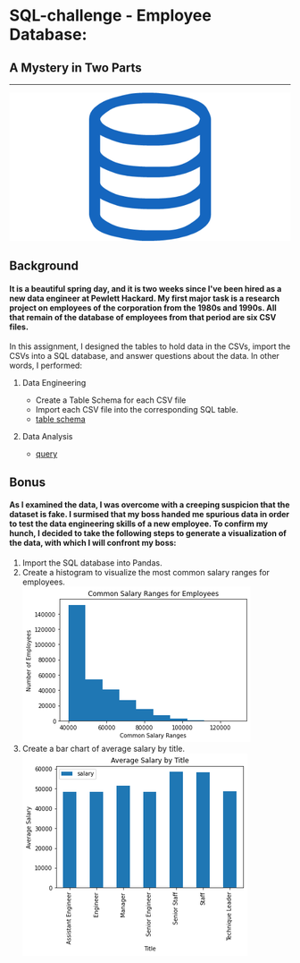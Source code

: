 # SQL-challenge - Employee Database:
## A Mystery in Two Parts
------------------------------------------------
![sql.png](EmployeeSQL/Images/sql.png)

## Background

#### It is a beautiful spring day, and it is two weeks since I've been hired as a new data engineer at Pewlett Hackard. My first major task is a research project on employees of the corporation from the 1980s and 1990s. All that remain of the database of employees from that period are six CSV files.

In this assignment, I designed the tables to hold data in the CSVs, import the CSVs into a SQL database, and answer questions about the data. In other words, I performed:

1. Data Engineering
   * Create a Table Schema for each CSV file
   * Import each CSV file into the corresponding SQL table.
   * [table schema](https://github.com/Kpearson72/sql-challenge/blob/main/EmployeeSQL/SQL_files/table_schemata.sql)

2. Data Analysis
   * [query](https://github.com/Kpearson72/sql-challenge/blob/main/EmployeeSQL/SQL_files/queries.sql)

## Bonus

#### As I examined the data, I was overcome with a creeping suspicion that the dataset is fake. I surmised that my boss handed me spurious data in order to test the data engineering skills of a new employee. To confirm my hunch, I decided to take the following steps to generate a visualization of the data, with which I will confront my boss:

1. Import the SQL database into Pandas. 
2. Create a histogram to visualize the most common salary ranges for employees.
   ![histogram](EmployeeSQL/Images/common_salary.png)
3. Create a bar chart of average salary by title.
   ![bar chart](EmployeeSQL/Images/avgSalary_title.png)